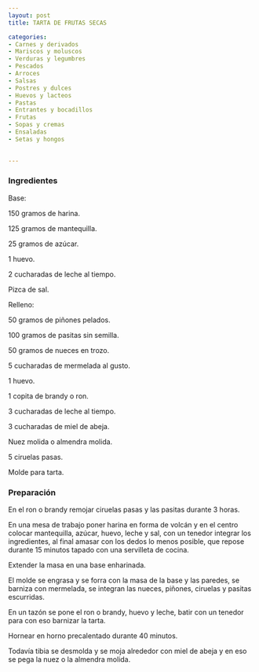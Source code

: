 ```yaml
---
layout: post
title: TARTA DE FRUTAS SECAS

categories:
- Carnes y derivados
- Mariscos y moluscos
- Verduras y legumbres
- Pescados
- Arroces
- Salsas
- Postres y dulces
- Huevos y lacteos
- Pastas
- Entrantes y bocadillos
- Frutas
- Sopas y cremas
- Ensaladas
- Setas y hongos
 

---
```

<h3>Ingredientes</h3>

Base:

150 gramos de harina.

125 gramos de mantequilla.

25 gramos de azúcar.

1 huevo.

2 cucharadas de leche al tiempo.

Pizca de sal.

Relleno:

50 gramos de piñones pelados.

100 gramos de pasitas sin semilla.

50 gramos de nueces en trozo.

5 cucharadas de mermelada al gusto.

1 huevo.

1 copita de brandy o ron.

3 cucharadas de leche al tiempo.

3 cucharadas de miel de abeja.

Nuez molida o almendra molida.

5 ciruelas pasas.

Molde para tarta.

<h3>Preparación</h3>

En el ron o brandy remojar ciruelas pasas y las pasitas durante 3 horas.

En una mesa de trabajo poner harina en forma de volcán y en el centro colocar mantequilla, azúcar, huevo, leche y sal, con un tenedor integrar los ingredientes, al final amasar con los dedos lo menos posible, que repose durante 15 minutos tapado con una servilleta de cocina.

Extender la masa en una base enharinada.

El molde se engrasa y se forra con la masa de la base y las paredes, se barniza con mermelada, se integran las nueces, piñones, ciruelas y pasitas escurridas.

En un tazón se pone el ron o brandy, huevo y leche, batir con un tenedor para con eso barnizar la tarta.

Hornear en horno precalentado durante 40 minutos.

Todavía tibia se desmolda y se moja alrededor con miel de abeja y en eso se pega la nuez o la almendra molida.

